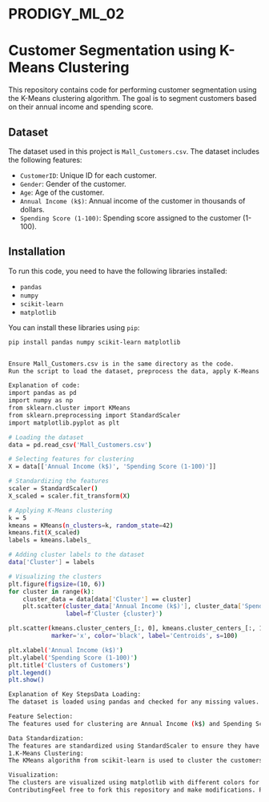 # PRODIGY_ML_02

# Customer Segmentation using K-Means Clustering

This repository contains code for performing customer segmentation using the K-Means clustering algorithm. The goal is to segment customers based on their annual income and spending score.

## Dataset

The dataset used in this project is `Mall_Customers.csv`. The dataset includes the following features:

- `CustomerID`: Unique ID for each customer.
- `Gender`: Gender of the customer.
- `Age`: Age of the customer.
- `Annual Income (k$)`: Annual income of the customer in thousands of dollars.
- `Spending Score (1-100)`: Spending score assigned to the customer (1-100).

## Installation

To run this code, you need to have the following libraries installed:

- `pandas`
- `numpy`
- `scikit-learn`
- `matplotlib`

You can install these libraries using `pip`:

```bash
pip install pandas numpy scikit-learn matplotlib


Ensure Mall_Customers.csv is in the same directory as the code.
Run the script to load the dataset, preprocess the data, apply K-Means clustering, and visualize the results.

Explanation of code:
import pandas as pd
import numpy as np
from sklearn.cluster import KMeans
from sklearn.preprocessing import StandardScaler
import matplotlib.pyplot as plt

# Loading the dataset
data = pd.read_csv('Mall_Customers.csv')

# Selecting features for clustering
X = data[['Annual Income (k$)', 'Spending Score (1-100)']]

# Standardizing the features
scaler = StandardScaler()
X_scaled = scaler.fit_transform(X)

# Applying K-Means clustering
k = 5
kmeans = KMeans(n_clusters=k, random_state=42)
kmeans.fit(X_scaled)
labels = kmeans.labels_

# Adding cluster labels to the dataset
data['Cluster'] = labels

# Visualizing the clusters
plt.figure(figsize=(10, 6))
for cluster in range(k):
    cluster_data = data[data['Cluster'] == cluster]
    plt.scatter(cluster_data['Annual Income (k$)'], cluster_data['Spending Score (1-100)'],
                label=f'Cluster {cluster}')

plt.scatter(kmeans.cluster_centers_[:, 0], kmeans.cluster_centers_[:, 1],
            marker='x', color='black', label='Centroids', s=100)

plt.xlabel('Annual Income (k$)')
plt.ylabel('Spending Score (1-100)')
plt.title('Clusters of Customers')
plt.legend()
plt.show()

Explanation of Key StepsData Loading: 
The dataset is loaded using pandas and checked for any missing values.

Feature Selection: 
The features used for clustering are Annual Income (k$) and Spending Score (1-100).

Data Standardization: 
The features are standardized using StandardScaler to ensure they have a mean of 0 and a standard deviation of 
1.K-Means Clustering: 
The KMeans algorithm from scikit-learn is used to cluster the customers into 5 clusters (k=5).

Visualization: 
The clusters are visualized using matplotlib with different colors for each cluster and centroids marked with black 'x' symbols.
ContributingFeel free to fork this repository and make modifications. Pull requests are welcome.